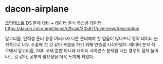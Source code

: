 # dacon-airplane
코딩테스트 DS 문제 대비 + 데이터 분석 복습용 데이터
https://dacon.io/competitions/official/235871/overview/description

알고리즘, 인적성 준비 등등 여러가지 다른 준비해야 할 일들이 많다보니 정작 데이터 분석쪽으로 너무 소홀해 진 것 같아 복습을 하기 위해 연습겸 시작하였다.
데이터 분석 직무에서 알고리즘, SQL 코테 뿐만 아니라 데이터 사이언스 문제를 내는 경우도 점차 늘어나는 것 같아, 공부의 필요성을 더욱 느끼게 되었다.
